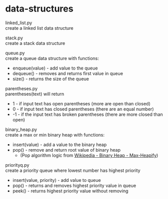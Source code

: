 data-structures
===============

linked_list.py  
create a linked list data structure


stack.py  
create a stack data structure


queue.py  
create a queue data structure with functions:
- enqueue(value) - add value to the queue
- dequeue() - removes and returns first value in queue
- size() - returns the size of the queue


parentheses.py  
parentheses(text) will return  
-    1 - if input text has open parentheses (more are open than closed)
-    0 - if input text has closed parentheses (there are an equal number)
-    -1 - if the input text has broken parentheses (there are more closed than open)


binary_heap.py  
create a max or min binary heap with functions:  
- insert(value) - add a value to the binary heap
- pop() - remove and return root value of binary heap
  - (Pop algorithm logic from [Wikipedia - Binary Heap - Max-Heapify](http://en.wikipedia.org/wiki/Binary_heap#Delete))

priorityq.py  
create a priority queue where lowest number has highest priority  
- insert(value, priority) - add value to queue
- pop() - returns and removes highest priority value in queue
- peek() - returns highest priority value without removing